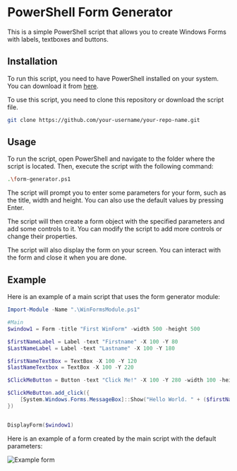
# PowerShell Form Generator

This is a simple PowerShell script that allows you to create Windows Forms with labels, textboxes and buttons.

## Installation

To run this script, you need to have PowerShell installed on your system. You can download it from [here](https://docs.microsoft.com/en-us/powershell/scripting/install/installing-powershell).

To use this script, you need to clone this repository or download the script file.

```bash
git clone https://github.com/your-username/your-repo-name.git
```

## Usage

To run the script, open PowerShell and navigate to the folder where the script is located. Then, execute the script with the following command:

```bash
.\form-generator.ps1
```

The script will prompt you to enter some parameters for your form, such as the title, width and height. You can also use the default values by pressing Enter.

The script will then create a form object with the specified parameters and add some controls to it. You can modify the script to add more controls or change their properties.

The script will also display the form on your screen. You can interact with the form and close it when you are done.

## Example

Here is an example of a main script that uses the form generator module:

```powershell
Import-Module -Name ".\WinFormsModule.ps1"

#Main
$window1 = Form -title "First WinForm" -width 500 -height 500

$firstNameLabel = Label -text "Firstname" -X 100 -Y 80
$LastNameLabel = Label -text "Lastname" -X 100 -Y 180

$firstNameTextBox = TextBox -X 100 -Y 120
$lastNameTextbox = TextBox -X 100 -Y 220

$ClickMeButton = Button -text "Click Me!" -X 100 -Y 280 -width 100 -height 80

$ClickMeButton.add_click({
    [System.Windows.Forms.MessageBox]::Show("Hello World. " + ($firstNameTextBox.Text) + " " + ($lastNameTextbox.Text) , "My Dialog Box")
})


DisplayForm($window1)
```

Here is an example of a form created by the main script with the default parameters:

![Example form](example-form.png)


